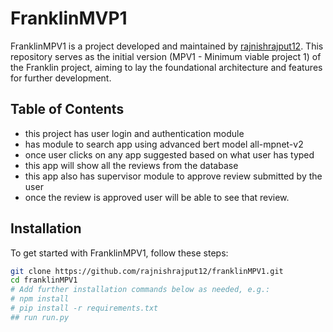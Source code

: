 # FranklinMVP1

FranklinMPV1 is a project developed and maintained by [rajnishrajput12](https://github.com/rajnishrajput12). This repository serves as the initial version (MPV1 - Minimum viable project 1) of the Franklin project, aiming to lay the foundational architecture and features for further development.

## Table of Contents

- this project has user login and authentication module
- has module to search app using advanced bert model all-mpnet-v2
- once user clicks on any app suggested based on what user has typed
- this app will show all the reviews from the database
- this app also has supervisor module to approve review submitted by the user
- once the review is approved user will be able to see that review.

## Installation

To get started with FranklinMPV1, follow these steps:

```bash
git clone https://github.com/rajnishrajput12/franklinMPV1.git
cd franklinMPV1
# Add further installation commands below as needed, e.g.:
# npm install
# pip install -r requirements.txt
## run run.py

